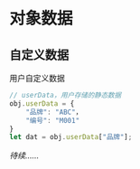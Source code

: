# 对象数据
<!-- data -->

## 自定义数据
用户自定义数据
```javascript
// userData，用户存储的静态数据
obj.userData = {
    "品牌": "ABC"，
    "编号": "M001"
}
let dat = obj.userData["品牌"];
```
*待续……*


